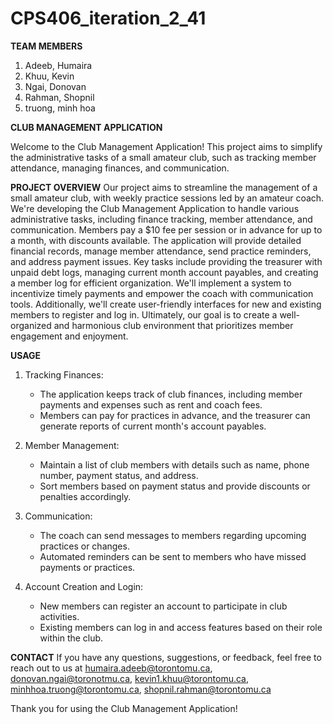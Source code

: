 # CPS406_iteration_2_41

**TEAM MEMBERS**
  1. Adeeb, Humaira
  2. Khuu, Kevin
  3. Ngai, Donovan
  4. Rahman, Shopnil
  5. truong, minh hoa

**CLUB MANAGEMENT APPLICATION**

Welcome to the Club Management Application! This project aims to simplify the administrative tasks of a small amateur club, such as tracking member attendance, managing finances, and communication.

**PROJECT OVERVIEW**
Our project aims to streamline the management of a small amateur club, with weekly practice sessions led by an amateur coach. We're developing the Club Management Application to handle various administrative tasks, including finance tracking, member attendance, and communication. Members pay a $10 fee per session or in advance for up to a month, with discounts available. The application will provide detailed financial records, manage member attendance, send practice reminders, and address payment issues. Key tasks include providing the treasurer with unpaid debt logs, managing current month account payables, and creating a member log for efficient organization. We'll implement a system to incentivize timely payments and empower the coach with communication tools. Additionally, we'll create user-friendly interfaces for new and existing members to register and log in. Ultimately, our goal is to create a well-organized and harmonious club environment that prioritizes member engagement and enjoyment.

**USAGE**
1. Tracking Finances:
	- The application keeps track of club finances, including member payments and expenses such as rent and coach fees.
	- Members can pay for practices in advance, and the treasurer can generate reports of current month's account payables.

2. Member Management:
	- Maintain a list of club members with details such as name, phone number, payment status, and address.
	- Sort members based on payment status and provide discounts or penalties accordingly.

3. Communication:
	- The coach can send messages to members regarding upcoming practices or changes.
	- Automated reminders can be sent to members who have missed payments or practices.

4. Account Creation and Login:
	- New members can register an account to participate in club activities.
	- Existing members can log in and access features based on their role within the club.

**CONTACT**
If you have any questions, suggestions, or feedback, feel free to reach out to us at humaira.adeeb@torontomu.ca, donovan.ngai@toronotmu.ca, kevin1.khuu@torontomu.ca, minhhoa.truong@torontomu.ca, shopnil.rahman@torontomu.ca

Thank you for using the Club Management Application!
